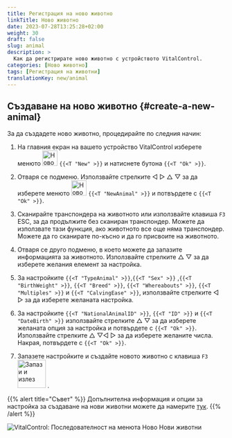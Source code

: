 ```yaml
---
title: Регистрация на ново животно
linkTitle: Ново животно
date: 2023-07-28T13:25:28+02:00
weight: 30
draft: false
slug: animal
description: >
  Как да регистрирате ново животно с устройството VitalControl.
categories: [Ново животно]
tags: [Регистрация на животни]
translationKey: new/animal
---
```

## Създаване на ново животно {#create-a-new-animal}

За да създадете ново животно, процедирайте по следния начин:

1. На главния екран на вашето устройство VitalControl изберете менюто <img src="/icons/main/new-animal.svg" width="35" align="bottom" alt="Ново животно" /> `{{<T "New" >}}` и натиснете бутона `{{<T "Ok" >}}`.

2. Отваря се подменю. Използвайте стрелките ◁ ▷ △ ▽ за да изберете менюто <img src="/icons/main/new-animal.svg" width="35" align="bottom" alt="Ново животно" /> `{{<T "NewAnimal" >}}` и потвърдете с `{{<T "Ok" >}}`.

3. Сканирайте транспондера на животното или използвайте клавиша `F3` ESC, за да продължите без сканиран транспондер. Можете да използвате тази функция, ако животното все още няма транспондер. Можете да го сканирате по-късно и да го присвоите на животното.

4. Отваря се друго подменю, в което можете да запазите информацията за животното. Използвайте стрелките △ ▽ за да изберете желания елемент за настройка.

5. За настройките `{{<T "TypeAnimal" >}}`,`{{<T "Sex" >}}` ,`{{<T "BirthWeight" >}}`, `{{<T "Breed" >}}`, `{{<T "Whereabouts" >}}`, `{{<T "Multiples" >}}` и `{{<T "CalvingEase" >}}`, използвайте стрелките ◁ ▷ за да изберете желаната настройка.

6. За настройките `{{<T "NationalAnimalID" >}}`, `{{<T "ID" >}}` и `{{<T "DateBirth" >}}` използвайте стрелките △ ▽ за да изберете желаната опция за настройка и потвърдете с `{{<T "Ok" >}}`. Използвайте стрелките △ ▽◁ ▷ за да изберете желаните числа. Накрая, потвърдете с `{{<T "Ok" >}}`.

7. Запазете настройките и създайте новото животно с клавиша `F3` &nbsp;<img src="/icons/footer/save_exit.svg" width="65" align="bottom" alt="Запази и излез" />&nbsp;.

{{% alert title="Съвет" %}}
Допълнителна информация и опции за настройка за създаване на нови животни можете да намерите [тук](../../settings/animal-registration/).
{{% /alert %}}

   ![VitalControl: Последователност на менюта Ново Нови животни](../images/new.png "Създаване на ново животно")
